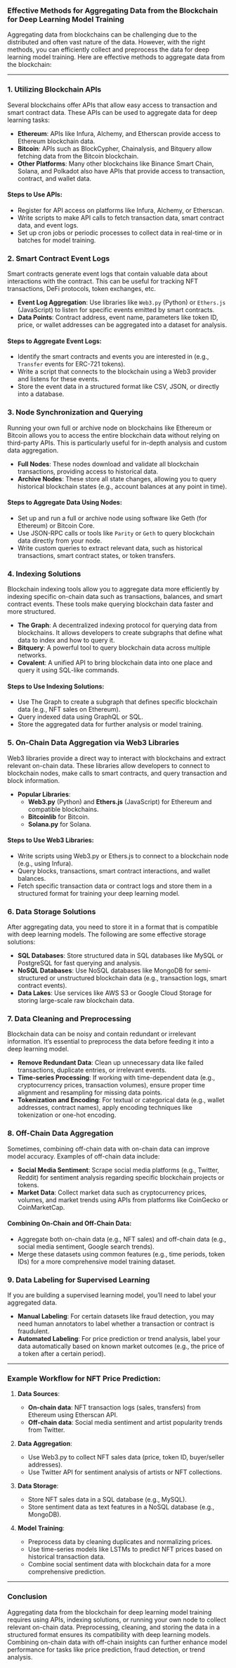 ### Effective Methods for Aggregating Data from the Blockchain for Deep Learning Model Training

Aggregating data from blockchains can be challenging due to the distributed and often vast nature of the data. However, with the right methods, you can efficiently collect and preprocess the data for deep learning model training. Here are effective methods to aggregate data from the blockchain:

---

### 1. **Utilizing Blockchain APIs**
Several blockchains offer APIs that allow easy access to transaction and smart contract data. These APIs can be used to aggregate data for deep learning tasks:

- **Ethereum**: APIs like Infura, Alchemy, and Etherscan provide access to Ethereum blockchain data.
- **Bitcoin**: APIs such as BlockCypher, Chainalysis, and Bitquery allow fetching data from the Bitcoin blockchain.
- **Other Platforms**: Many other blockchains like Binance Smart Chain, Solana, and Polkadot also have APIs that provide access to transaction, contract, and wallet data.

#### **Steps to Use APIs:**
- Register for API access on platforms like Infura, Alchemy, or Etherscan.
- Write scripts to make API calls to fetch transaction data, smart contract data, and event logs.
- Set up cron jobs or periodic processes to collect data in real-time or in batches for model training.

### 2. **Smart Contract Event Logs**
Smart contracts generate event logs that contain valuable data about interactions with the contract. This can be useful for tracking NFT transactions, DeFi protocols, token exchanges, etc.

- **Event Log Aggregation**: Use libraries like `Web3.py` (Python) or `Ethers.js` (JavaScript) to listen for specific events emitted by smart contracts.
- **Data Points**: Contract address, event name, parameters like token ID, price, or wallet addresses can be aggregated into a dataset for analysis.

#### **Steps to Aggregate Event Logs:**
- Identify the smart contracts and events you are interested in (e.g., `Transfer` events for ERC-721 tokens).
- Write a script that connects to the blockchain using a Web3 provider and listens for these events.
- Store the event data in a structured format like CSV, JSON, or directly into a database.

### 3. **Node Synchronization and Querying**
Running your own full or archive node on blockchains like Ethereum or Bitcoin allows you to access the entire blockchain data without relying on third-party APIs. This is particularly useful for in-depth analysis and custom data aggregation.

- **Full Nodes**: These nodes download and validate all blockchain transactions, providing access to historical data.
- **Archive Nodes**: These store all state changes, allowing you to query historical blockchain states (e.g., account balances at any point in time).

#### **Steps to Aggregate Data Using Nodes:**
- Set up and run a full or archive node using software like Geth (for Ethereum) or Bitcoin Core.
- Use JSON-RPC calls or tools like `Parity` or `Geth` to query blockchain data directly from your node.
- Write custom queries to extract relevant data, such as historical transactions, smart contract states, or token transfers.

### 4. **Indexing Solutions**
Blockchain indexing tools allow you to aggregate data more efficiently by indexing specific on-chain data such as transactions, balances, and smart contract events. These tools make querying blockchain data faster and more structured.

- **The Graph**: A decentralized indexing protocol for querying data from blockchains. It allows developers to create subgraphs that define what data to index and how to query it.
- **Bitquery**: A powerful tool to query blockchain data across multiple networks.
- **Covalent**: A unified API to bring blockchain data into one place and query it using SQL-like commands.

#### **Steps to Use Indexing Solutions:**
- Use The Graph to create a subgraph that defines specific blockchain data (e.g., NFT sales on Ethereum).
- Query indexed data using GraphQL or SQL.
- Store the aggregated data for further analysis or model training.

### 5. **On-Chain Data Aggregation via Web3 Libraries**
Web3 libraries provide a direct way to interact with blockchains and extract relevant on-chain data. These libraries allow developers to connect to blockchain nodes, make calls to smart contracts, and query transaction and block information.

- **Popular Libraries**:
  - **Web3.py** (Python) and **Ethers.js** (JavaScript) for Ethereum and compatible blockchains.
  - **Bitcoinlib** for Bitcoin.
  - **Solana.py** for Solana.
  
#### **Steps to Use Web3 Libraries:**
- Write scripts using Web3.py or Ethers.js to connect to a blockchain node (e.g., using Infura).
- Query blocks, transactions, smart contract interactions, and wallet balances.
- Fetch specific transaction data or contract logs and store them in a structured format for training your deep learning model.

### 6. **Data Storage Solutions**
After aggregating data, you need to store it in a format that is compatible with deep learning models. The following are some effective storage solutions:
  
- **SQL Databases**: Store structured data in SQL databases like MySQL or PostgreSQL for fast querying and analysis.
- **NoSQL Databases**: Use NoSQL databases like MongoDB for semi-structured or unstructured blockchain data (e.g., transaction logs, smart contract events).
- **Data Lakes**: Use services like AWS S3 or Google Cloud Storage for storing large-scale raw blockchain data.

### 7. **Data Cleaning and Preprocessing**
Blockchain data can be noisy and contain redundant or irrelevant information. It’s essential to preprocess the data before feeding it into a deep learning model.

- **Remove Redundant Data**: Clean up unnecessary data like failed transactions, duplicate entries, or irrelevant events.
- **Time-series Processing**: If working with time-dependent data (e.g., cryptocurrency prices, transaction volumes), ensure proper time alignment and resampling for missing data points.
- **Tokenization and Encoding**: For textual or categorical data (e.g., wallet addresses, contract names), apply encoding techniques like tokenization or one-hot encoding.

### 8. **Off-Chain Data Aggregation**
Sometimes, combining off-chain data with on-chain data can improve model accuracy. Examples of off-chain data include:

- **Social Media Sentiment**: Scrape social media platforms (e.g., Twitter, Reddit) for sentiment analysis regarding specific blockchain projects or tokens.
- **Market Data**: Collect market data such as cryptocurrency prices, volumes, and market trends using APIs from platforms like CoinGecko or CoinMarketCap.

#### **Combining On-Chain and Off-Chain Data**:
- Aggregate both on-chain data (e.g., NFT sales) and off-chain data (e.g., social media sentiment, Google search trends).
- Merge these datasets using common features (e.g., time periods, token IDs) for a more comprehensive model training dataset.

### 9. **Data Labeling for Supervised Learning**
If you are building a supervised learning model, you’ll need to label your aggregated data.

- **Manual Labeling**: For certain datasets like fraud detection, you may need human annotators to label whether a transaction or contract is fraudulent.
- **Automated Labeling**: For price prediction or trend analysis, label your data automatically based on known market outcomes (e.g., the price of a token after a certain period).

---

### Example Workflow for NFT Price Prediction:

1. **Data Sources**:
   - **On-chain data**: NFT transaction logs (sales, transfers) from Ethereum using Etherscan API.
   - **Off-chain data**: Social media sentiment and artist popularity trends from Twitter.

2. **Data Aggregation**:
   - Use Web3.py to collect NFT sales data (price, token ID, buyer/seller addresses).
   - Use Twitter API for sentiment analysis of artists or NFT collections.

3. **Data Storage**:
   - Store NFT sales data in a SQL database (e.g., MySQL).
   - Store sentiment data as text features in a NoSQL database (e.g., MongoDB).

4. **Model Training**:
   - Preprocess data by cleaning duplicates and normalizing prices.
   - Use time-series models like LSTMs to predict NFT prices based on historical transaction data.
   - Combine social sentiment data with blockchain data for a more comprehensive prediction.

---

### Conclusion

Aggregating data from the blockchain for deep learning model training requires using APIs, indexing solutions, or running your own node to collect relevant on-chain data. Preprocessing, cleaning, and storing the data in a structured format ensures its compatibility with deep learning models. Combining on-chain data with off-chain insights can further enhance model performance for tasks like price prediction, fraud detection, or trend analysis.